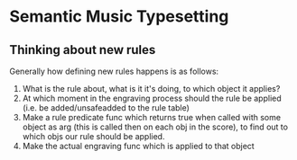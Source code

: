 # Semantic Music Typesetting

## Thinking about new rules
Generally how defining new rules happens is as follows:
  1. What is the rule about, what is it it's doing, to which object it applies?
  2. At which moment in the engraving process should the rule be applied (i.e. be added/unsafeadded to the rule table)
  3. Make a rule predicate func which returns true when called with some object as arg (this is called then on each obj in the score), to find out to which objs our rule should be applied.
  4. Make the actual engraving func which is applied to that object
